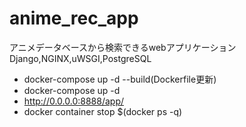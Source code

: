 # anime_rec_app

アニメデータベースから検索できるwebアプリケーション
<br>
Django,NGINX,uWSGI,PostgreSQL

- docker-compose up -d --build(Dockerfile更新)
- docker-compose up -d
- http://0.0.0.0:8888/app/
- docker container stop $(docker ps -q)